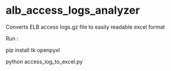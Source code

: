 # alb_access_logs_analyzer
Converts ELB access logs.gz file to easily readable excel format

Run :

pip install tk openpyxl

python access_log_to_excel.py
